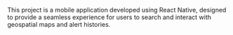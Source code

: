 This project is a mobile application developed using React Native, designed to provide a seamless experience for users to search and interact with geospatial maps and alert histories.
